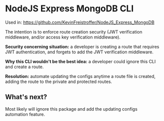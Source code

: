 # NodeJS Express MongoDB CLI

Used in: https://github.com/KevinFreistroffer/NodeJS_Express_MongoDB

The intention is to enforce route creation security (JWT verification middleware, and/or access key verification middleware).

**Security concerning situation:** a developer is creating a route that requires JWT authentication, and forgets to add the JWT verification middleware.

**Why this CLI wouldn't be the best idea:** a developer could ignore this CLI and create a route.

**Resolution:** automate updating the configs anytime a route file is created, adding the route to the private and protected routes.

## What's next?

Most likely will ignore this package and add the updating configs automation feature.
